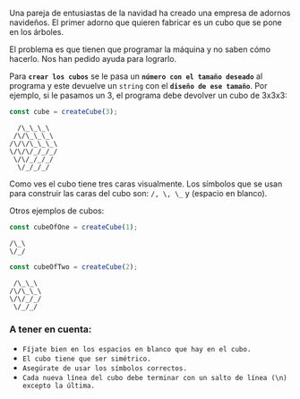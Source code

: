 Una pareja de entusiastas de la navidad ha creado una empresa de adornos navideños. El primer adorno que quieren fabricar es un cubo que se pone en los árboles.

El problema es que tienen que programar la máquina y no saben cómo hacerlo. Nos han pedido ayuda para lograrlo.

Para **`crear los cubos`** se le pasa un **`número con el tamaño deseado`** al programa y este devuelve un `string` con el **`diseño de ese tamaño`**. Por ejemplo, si le pasamos un 3, el programa debe devolver un cubo de 3x3x3:

```js
const cube = createCube(3);
```

```
  /\_\_\_\
 /\/\_\_\_\
/\/\/\_\_\_\
\/\/\/_/_/_/
 \/\/_/_/_/
  \/_/_/_/
```

Como ves el cubo tiene tres caras visualmente. Los símbolos que se usan para construir las caras del cubo son: `/, \, \_` y (espacio en blanco).

Otros ejemplos de cubos:

```js
const cubeOfOne = createCube(1);
```

```
/\_\
\/_/
```

```js
const cubeOfTwo = createCube(2);
```

```
 /\_\_\
/\/\_\_\
\/\/_/_/
 \/_/_/
```

### A tener en cuenta:

- `Fíjate bien en los espacios en blanco que hay en el cubo.`
- `El cubo tiene que ser simétrico.`
- `Asegúrate de usar los símbolos correctos.`
- `Cada nueva línea del cubo debe terminar con un salto de línea (\n) excepto la última.`
